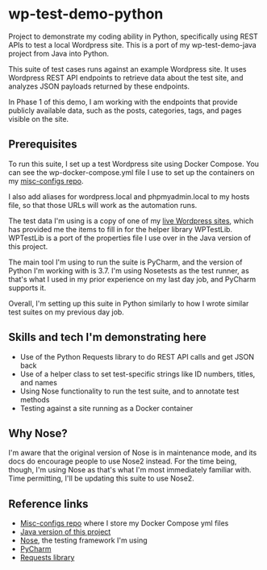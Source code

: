 # wp-test-demo-python
Project to demonstrate my coding ability in Python, specifically using REST APIs to test a local Wordpress site. This is a port of my wp-test-demo-java project from Java into Python.

This suite of test cases runs against an example Wordpress site. It uses Wordpress REST API endpoints to retrieve data about the test site, and analyzes JSON payloads returned by these endpoints.

In Phase 1 of this demo, I am working with the endpoints that provide publicly available data, such as the posts, categories, tags, and pages visible on the site.

## Prerequisites
To run this suite, I set up a test Wordpress site using Docker Compose. You can see the wp-docker-compose.yml file I use to set up the containers on my [misc-configs repo](https://github.com/annathepiper/misc-configs/blob/master/docker-compose.yml).

I also add aliases for wordpress.local and phpmyadmin.local to my hosts file, so that those URLs will work as the automation runs.

The test data I'm using is a copy of one of my [live Wordpress sites](http://angelahighland.info), which has provided me the items to fill in for the helper library WPTestLib. WPTestLib is a port of the properties file I use over in the Java version of this project.

The main tool I'm using to run the suite is PyCharm, and the version of Python I'm working with is 3.7. I'm using Nosetests as the test runner, as that's what I used in my prior experience on my last day job, and PyCharm supports it.

Overall, I'm setting up this suite in Python similarly to how I wrote similar test suites on my previous day job.

## Skills and tech I'm demonstrating here
* Use of the Python Requests library to do REST API calls and get JSON back
* Use of a helper class to set test-specific strings like ID numbers, titles, and names
* Using Nose functionality to run the test suite, and to annotate test methods
* Testing against a site running as a Docker container

## Why Nose?
I'm aware that the original version of Nose is in maintenance mode, and its docs do encourage people to use Nose2 instead. For the time being, though, I'm using Nose as that's what I'm most immediately familiar with. Time permitting, I'll be updating this suite to use Nose2.

## Reference links
* [Misc-configs repo](https://github.com/annathepiper/misc-configs) where I store my Docker Compose yml files
* [Java version of this project](https://github.com/annathepiper/wp-test-demo-java)
* [Nose](https://nose.readthedocs.io/en/latest/), the testing framework I'm using
* [PyCharm](https://www.jetbrains.com/pycharm/)
* [Requests library](http://docs.python-requests.org/en/master/)
